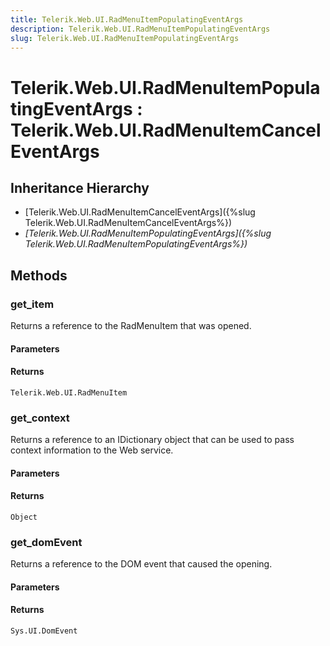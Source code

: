 ```yaml
---
title: Telerik.Web.UI.RadMenuItemPopulatingEventArgs
description: Telerik.Web.UI.RadMenuItemPopulatingEventArgs
slug: Telerik.Web.UI.RadMenuItemPopulatingEventArgs
---
```


# Telerik.Web.UI.RadMenuItemPopulatingEventArgs : Telerik.Web.UI.RadMenuItemCancelEventArgs

## Inheritance Hierarchy

* [Telerik.Web.UI.RadMenuItemCancelEventArgs]({%slug Telerik.Web.UI.RadMenuItemCancelEventArgs%})
* *[Telerik.Web.UI.RadMenuItemPopulatingEventArgs]({%slug Telerik.Web.UI.RadMenuItemPopulatingEventArgs%})*


## Methods

###  get_item

Returns a reference to the RadMenuItem that was opened.

#### Parameters

#### Returns

`Telerik.Web.UI.RadMenuItem` 

### get_context

Returns a reference to an IDictionary object that can be used to pass context information to the Web service.

#### Parameters

#### Returns

`Object`
### get_domEvent

Returns a reference to the DOM event that caused the opening.

#### Parameters

#### Returns

`Sys.UI.DomEvent` 


